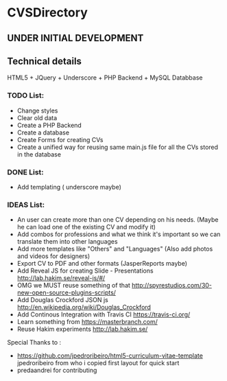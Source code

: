 # CVSDirectory
## UNDER INITIAL DEVELOPMENT 

## Technical details
HTML5 + JQuery + Underscore + PHP Backend + MySQL Databbase



### TODO List:
 - Change styles
 - Clear old data
 - Create a PHP Backend
 - Create a database
 - Create Forms for creating CVs
 - Create a unified way for reusing same main.js file for all the CVs stored in the database
 
### DONE List:
 - Add templating ( underscore maybe)

### IDEAS List:
 - An user can create more than one CV depending on his needs. (Maybe he can load one of the existing CV and modify it)
 - Add combos for professions and what we think it's important so we can translate them into other languages
 - Add more templates like "Others" and "Languages" (Also add photos and videos for designers)
 - Export CV to PDF and other formats (JasperReports maybe)
 - Add Reveal JS for creating Slide - Presentations http://lab.hakim.se/reveal-js/#/
 - OMG we MUST reuse something of that http://spyrestudios.com/30-new-open-source-plugins-scripts/
 - Add Douglas Crockford JSON js http://en.wikipedia.org/wiki/Douglas_Crockford
 - Add Continous Integration with Travis CI https://travis-ci.org/
 - Learn something from https://masterbranch.com/
 - Reuse Hakim experiments http://lab.hakim.se/
 

Special Thanks to : 
 - https://github.com/jpedroribeiro/html5-curriculum-vitae-template jpedroribeiro from who i copied first layout for quick start
 - predaandrei for contributing 
